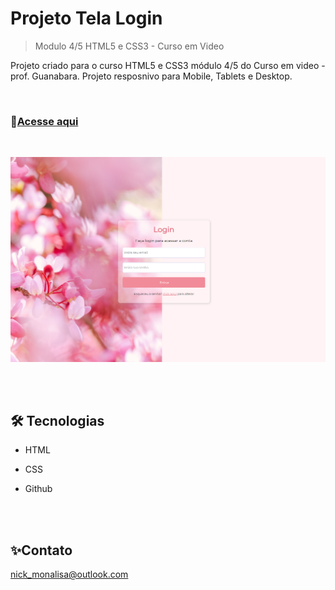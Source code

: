 # Projeto Tela Login 
>Modulo 4/5 HTML5 e CSS3 - Curso em Video

 Projeto criado para o curso HTML5 e CSS3 módulo 4/5 do Curso em video - prof. Guanabara. Projeto resposnivo para Mobile, Tablets e Desktop.

<br>

### 📎[Acesse aqui](https://nicoletsingas.github.io/Projeto-Tela-Login/)
<br>

![preview](./assets/preview.png)

<br>
<br>

## 🛠 Tecnologias 

- HTML

- CSS

- Github

<br>
<br>

## ✨Contato

nick_monalisa@outlook.com